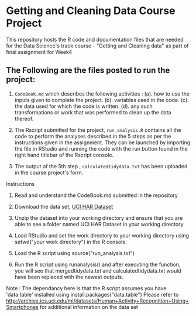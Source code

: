 # Getting and Cleaning Data Course Project

This repository hosts the R code and documentation files that are needed for the Data Science's track course - "Getting and Cleaning data"
as part of final assignment for Week4

## The Following are the files posted to run the project:

1. `CodeBook.md` which describes the following activities :
(a). how to use the inputs given to complete the project.
(b). variables used in the code.
(c). the data used for which the code is written.
(d). any such transformations or work that was performed to clean up the data thereof.

2. The Rscript submitted for the project, `run_analysis.R` contains all the code to perform the analyses described in the 5 steps as per the instructions given in the assignment. They can be launched by importing the file in RStudio and running the code with the run button found in the right hand titlebar of the Rscript console.

3. The output of the 5th step , `calculatedtidydata.txt` has been uploaded in the course project's form.

Instructions

1. Read and understand the CodeBook.md submitted in the repository

2. Download the data set, [UCI HAR Dataset](https://d396qusza40orc.cloudfront.net/getdata%2Fprojectfiles%2FUCI%20HAR%20Dataset.zip)

3. Unzip the dataset into your working directory and ensure that you are able to see a folder named UCI HAR Dataset in your working directory

4. Load RStudio and set the work directory to your working directory using setwd("your work directory") in the R console.

5. Load the R script using source("run_analysis.txt")

6. Run the R script using runanalysis() and after executing the function, you will see that mergedtidydata.txt and calculatedtidydata.txt would have been replaced with the newest outputs.

Note : The dependancy here is that the R script assumes you have 'data.table' installed using install.packages("data.table")
 Please refer to http://archive.ics.uci.edu/ml/datasets/Human+Activity+Recognition+Using+Smartphones for additional information on the data set
